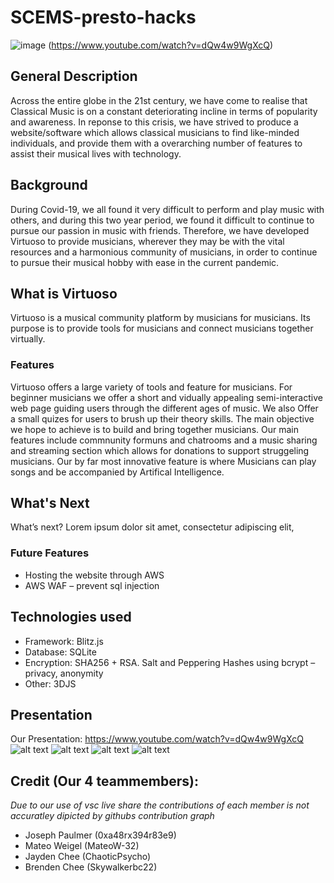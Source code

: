 # SCEMS-presto-hacks

![image](https://user-images.githubusercontent.com/74163157/145707400-6fa69372-b2c8-49d7-af08-fb6d95ff6760.png)
(https://www.youtube.com/watch?v=dQw4w9WgXcQ)

## General Description
Across the entire globe in the 21st century, we have come to realise that Classical Music is on a constant deteriorating incline in terms of popularity and awareness. In reponse to this crisis, we have strived to produce a website/software which allows classical musicians to find like-minded individuals, and provide them with a overarching number of features to assist their musical lives with technology.


## Background
During Covid-19, we all found it very difficult to perform and play music with others, and during this two year period, we found it difficult to continue to pursue our passion in music with friends. Therefore, we have developed Virtuoso to provide musicians, wherever they may be with the vital resources and a harmonious community of musicians, in order to continue to pursue their musical hobby with ease in the current pandemic.



## What is Virtuoso
Virtuoso is a musical community platform by musicians for musicians. Its purpose is to provide tools for musicians and connect musicians together virtually.

### Features
Virtuoso offers a large variety of tools and feature for musicians.
For beginner musicians we offer a short and vidually appealing semi-interactive web page guiding users through the different ages of music.
We also Offer a small quizes for users to brush up their theory skills.
The main objective we hope to achieve is to build and bring together musicians. Our main features include commnunity formuns and chatrooms and a music sharing and streaming section which allows for donations to support struggeling musicians.
Our by far most innovative feature is where Musicians can play songs and be accompanied by Artifical Intelligence.

## What's Next
What’s next?
Lorem ipsum dolor sit amet, consectetur adipiscing elit,

### Future Features
  - Hosting the website through AWS
  - AWS WAF – prevent sql injection

## Technologies used
  - Framework: Blitz.js
  - Database: SQLite
  - Encryption: SHA256 + RSA. Salt and Peppering Hashes using bcrypt – privacy, anonymity
  - Other: 3DJS


## Presentation
Our Presentation: https://www.youtube.com/watch?v=dQw4w9WgXcQ
![alt text](https://media.discordapp.net/attachments/917233946859814923/917234190813106186/the_presentation.png)
![alt text](https://media.discordapp.net/attachments/917233946859814923/917234191161262100/the_presentation1.png)
![alt text](https://media.discordapp.net/attachments/917233946859814923/917234191744253982/the_presentation2.png)
![alt text](https://media.discordapp.net/attachments/917233946859814923/917234192004304996/the_presentation3.png)




## Credit (Our 4 teammembers):
_Due to our use of vsc live share the contributions of each member is not accuratley dipicted by githubs contribution graph_
  - Joseph Paulmer  (0xa48rx394r83e9)
  - Mateo Weigel    (MateoW-32)
  - Jayden Chee     (ChaoticPsycho)
  - Brenden Chee    (Skywalkerbc22)
